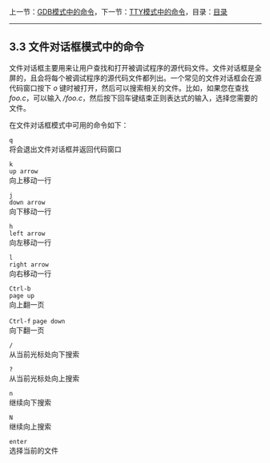 上一节：[GDB模式中的命令](<3.2.md>)，下一节：[TTY模式中的命令](<3.3.md>)，目录：[目录](<contents.md>)

----------

3.3 文件对话框模式中的命令
-----------------

文件对话框主要用来让用户查找和打开被调试程序的源代码文件。文件对话框是全屏的，且会将每个被调试程序的源代码文件都列出。一个常见的文件对话框会在源代码窗口按下 *o* 键时被打开，然后可以搜索相关的文件。比如，如果您在查找 *foo.c*，可以输入 */foo.c*，然后按下回车键结束正则表达式的输入，选择您需要的文件。

在文件对话框模式中可用的命令如下：

`q`  
将会退出文件对话框并返回代码窗口

`k`  
`up arrow `  
向上移动一行

`j`  
`down arrow`  
向下移动一行

`h`  
`left arrow`  
向左移动一行

`l`  
`right arrow`  
向右移动一行

`Ctrl-b`  
`page up`  
向上翻一页

`Ctrl-f`
`page down`  
向下翻一页

`/`  
从当前光标处向下搜索

`?`  
从当前光标处向上搜索

`n`  
继续向下搜索

`N`  
继续向上搜索

`enter`  
选择当前的文件
